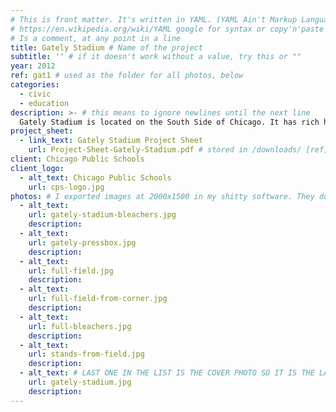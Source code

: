 ```yaml
---
# This is front matter. It's written in YAML. (YAML Ain't Markup Language)
# https://en.wikipedia.org/wiki/YAML google for syntax or copy'n'paste below
# Is a comment, at any point in a line
title: Gately Stadium # Name of the project
subtitle: '' # if it doesn't work without a value, try this or ""
year: 2012
ref: gat1 # used as the folder for all photos, below
categories:
  - civic
  - education
description: >- # this means to ignore newlines until the next line
  Gately Stadium is located on the South Side of Chicago. It has rich history hosting high school football games for some of the most prominent teams in the city. Aside from high school football, Gately has been home to a diverse range of sports and was notably part of the venue for the 1959 Pan Am Games.  Waechter Architects was the Architect of Record for the total renovation which began in June of 2011. The renovation includes a new field, press box, coach’s box, grandstand renovation/ restoration, building restoration, and window replacement.
project_sheet:
  - link_text: Gately Stadium Project Sheet 
    url: Project-Sheet-Gately-Stadium.pdf # stored in /downloads/ [ref], so /downloads/gat1/ in the files
client: Chicago Public Schools
client_logo:
  - alt_text: Chicago Public Schools
    url: cps-logo.jpg
photos: # I exported images at 2000x1500 in my shitty software. They don't look as crisp or dark as your originals. I tried to rename them things that made writing alt text easy, and helps search engines guess what the content is. If all your stuff has gately all over it, names and image names and alt text and etc., you will show up for this kinda thing.
  - alt_text:
    url: gately-stadium-bleachers.jpg
    description:
  - alt_text:
    url: gately-pressbox.jpg
    description:
  - alt_text:
    url: full-field.jpg
    description:
  - alt_text:
    url: full-field-from-corner.jpg
    description:
  - alt_text:
    url: full-bleachers.jpg
    description:
  - alt_text:
    url: stands-from-field.jpg
    description:
  - alt_text: # LAST ONE IN THE LIST IS THE COVER PHOTO SO IT IS THE LAST ONE IN THE SET OF PHOTOS THAT FOLLOW
    url: gately-stadium.jpg
    description:
---
```

